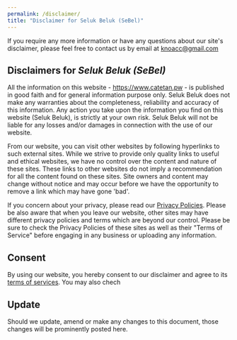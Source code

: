 ```yaml
---
permalink: /disclaimer/
title: "Disclaimer for Seluk Beluk (SeBel)"
---
```

If you require any more information or have any questions about our site's disclaimer, please feel free to contact us by email at knoacc@gmail.com

## Disclaimers for _Seluk Beluk (SeBel)_

All the information on this website - https://www.catetan.pw - is published in good faith and for general information purpose only. Seluk Beluk does not make any warranties about the completeness, reliability and accuracy of this information. Any action you take upon the information you find on this website (Seluk Beluk), is strictly at your own risk. Seluk Beluk will not be liable for any losses and/or damages in connection with the use of our website.

From our website, you can visit other websites by following hyperlinks to such external sites. While we strive to provide only quality links to useful and ethical websites, we have no control over the content and nature of these sites. These links to other websites do not imply a recommendation for all the content found on these sites. Site owners and content may change without notice and may occur before we have the opportunity to remove a link which may have gone 'bad'.

If you concern about your privacy, please read our [Privacy Policies](/privacy/). Please be also aware that when you leave our website, other sites may have different privacy policies and terms which are beyond our control. Please be sure to check the Privacy Policies of these sites as well as their "Terms of Service" before engaging in any business or uploading any information.

## Consent

By using our website, you hereby consent to our disclaimer and agree to its [terms of services](/tos/). You may also chech

## Update

Should we update, amend or make any changes to this document, those changes will be prominently posted here.
